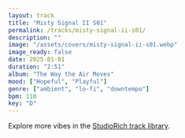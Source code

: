 ```yaml
---
layout: track
title: "Misty Signal II S01"
permalink: /tracks/misty-signal-ii-s01/
description: ""
image: "/assets/covers/misty-signal-ii-s01.webp"
image_ready: false
date: 2025-01-01
duration: "2:51"
album: "The Way the Air Moves"
mood: ["Hopeful", "Playful"]
genre: ["ambient", "lo-fi", "downtempo"]
bpm: 110
key: "D"
---
```


Explore more vibes in the [StudioRich track library](/tracks/).

